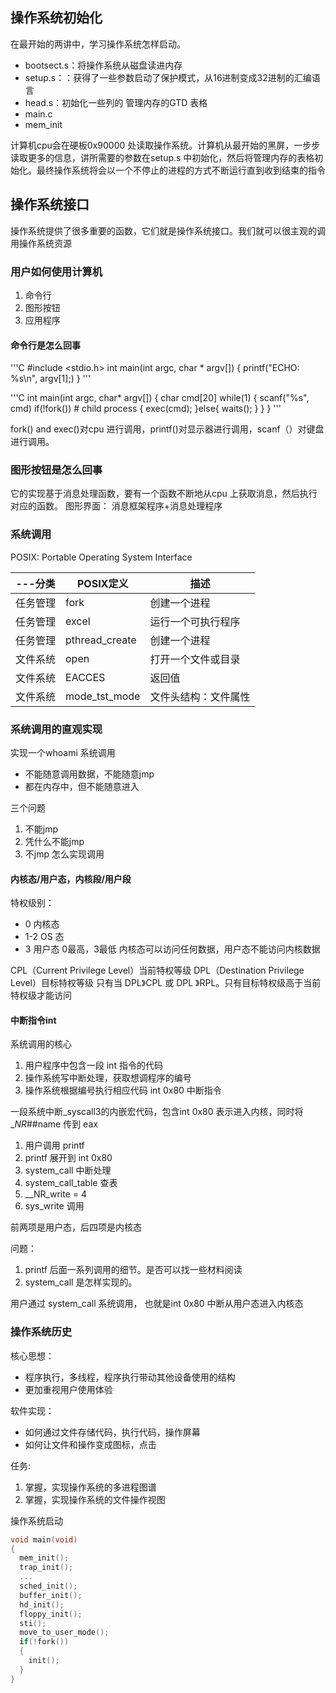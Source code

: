 ## 操作系统初始化

在最开始的两讲中，学习操作系统怎样启动。

* bootsect.s：将操作系统从磁盘读进内存
* setup.s：：获得了一些参数启动了保护模式，从16进制变成32进制的汇编语言
* head.s：初始化一些列的 管理内存的GTD 表格
* main.c
* mem_init

计算机cpu会在硬板0x90000 处读取操作系统。计算机从最开始的黑屏，一步步读取更多的信息，讲所需要的参数在setup.s 中初始化，然后将管理内存的表格初始化。最终操作系统将会以一个不停止的进程的方式不断运行直到收到结束的指令

## 操作系统接口

操作系统提供了很多重要的函数，它们就是操作系统接口。我们就可以很主观的调用操作系统资源

### 用户如何使用计算机

1. 命令行
2. 图形按钮
3. 应用程序

#### 命令行是怎么回事
'''C
#include <stdio.h>
int main(int argc, char * argv[])
{
printf("ECHO: %s\n", argv[1];)
}
'''

'''C
int main(int argc, char* argv[])
{
  char cmd[20]
  while(1)
  {
      scanf("%s", cmd)
      if(!fork()) # child process
      {
        exec(cmd);
      }else{
      waits();
      }
  }
}
'''

fork() and exec()对cpu 进行调用，printf()对显示器进行调用，scanf（）对键盘进行调用。

### 图形按钮是怎么回事

它的实现基于消息处理函数，要有一个函数不断地从cpu 上获取消息，然后执行对应的函数。
图形界面： 消息框架程序+消息处理程序

### 系统调用

POSIX: Portable Operating System Interface

|---分类|POSIX定义|描述|
|-------|---------|----|
|任务管理|fork|创建一个进程|
|任务管理|excel|运行一个可执行程序|
|任务管理|pthread_create|创建一个进程|
|文件系统|open|打开一个文件或目录|
|文件系统|EACCES|返回值|
|文件系统|mode_tst_mode|文件头结构：文件属性|

### 系统调用的直观实现

实现一个whoami 系统调用

* 不能随意调用数据，不能随意jmp
* 都在内存中，但不能随意进入

三个问题
1. 不能jmp
2. 凭什么不能jmp
3. 不jmp 怎么实现调用

#### 内核态/用户态，内核段/用户段

特权级别：
* 0 内核态
* 1-2 OS 态
* 3 用户态
0最高，3最低
内核态可以访问任何数据，用户态不能访问内核数据

CPL（Current Privilege Level）当前特权等级
DPL（Destination Privilege Level）目标特权等级
只有当 DPL》CPL 或 DPL 》RPL。只有目标特权级高于当前特权级才能访问

#### 中断指令int

系统调用的核心
1. 用户程序中包含一段 int 指令的代码
2. 操作系统写中断处理，获取想调程序的编号
3. 操作系统根据编号执行相应代码
int 0x80 中断指令

一段系统中断_syscall3的内嵌宏代码，包含int 0x80 表示进入内核，同时将 __NR_##name 传到 eax

1. 用户调用 printf
2. printf 展开到 int 0x80
3. system_call 中断处理
4. system_call_table 查表
5. __NR_write = 4
6. sys_write 调用

前两项是用户态，后四项是内核态

问题：
1. printf 后面一系列调用的细节。是否可以找一些材料阅读
2. system_call 是怎样实现的。

用户通过 system_call 系统调用， 也就是int 0x80 中断从用户态进入内核态

### 操作系统历史

核心思想：
* 程序执行，多线程，程序执行带动其他设备使用的结构
* 更加重视用户使用体验

软件实现：
* 如何通过文件存储代码，执行代码，操作屏幕
* 如何让文件和操作变成图标，点击

任务:

1. 掌握，实现操作系统的多进程图谱
2. 掌握，实现操作系统的文件操作视图

操作系统启动
```c
void main(void)
{
  mem_init();
  trap_init();
  ...
  sched_init();
  buffer_init();
  hd_init();
  floppy_init();
  sti();
  move_to_user_mode();
  if(!fork())
  {
    init();
  }
}
```
















